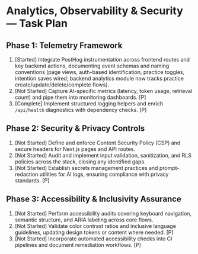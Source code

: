 # Analytics, Observability & Security — Task Plan

## Phase 1: Telemetry Framework
1. [Started] Integrate PostHog instrumentation across frontend routes and key backend actions, documenting event schemas and naming conventions (page views, auth-based identification, practice toggles, intention saves wired; backend analytics module now tracks practice create/update/delete/complete flows).
2. [Not Started] Capture AI-specific metrics (latency, token usage, retrieval count) and pipe them into monitoring dashboards. [P]
3. [Complete] Implement structured logging helpers and enrich `/api/health` diagnostics with dependency checks. [P]

## Phase 2: Security & Privacy Controls
1. [Not Started] Define and enforce Content Security Policy (CSP) and secure headers for Next.js pages and API routes.
2. [Not Started] Audit and implement input validation, sanitization, and RLS policies across the stack, closing any identified gaps.
3. [Not Started] Establish secrets management practices and prompt-redaction utilities for AI logs, ensuring compliance with privacy standards. [P]

## Phase 3: Accessibility & Inclusivity Assurance
1. [Not Started] Perform accessibility audits covering keyboard navigation, semantic structure, and ARIA labeling across core flows.
2. [Not Started] Validate color contrast ratios and inclusive language guidelines, updating design tokens or content where needed. [P]
3. [Not Started] Incorporate automated accessibility checks into CI pipelines and document remediation workflows. [P]


